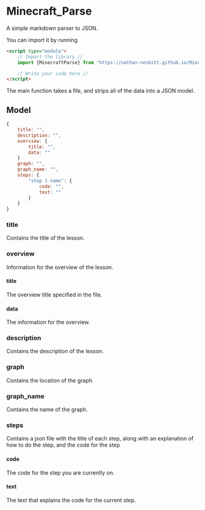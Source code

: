# Minecraft_Parse
A simple markdown parser to JSON.

You can import it by running 

```html
<script type="module">
    // Import the library //
    import {MinecraftParse} from "https://nathan-nesbitt.github.io/Minecraft_Parse/minecraft_parse.js";

    // Write your code here //
</script>
```

The main function takes a file, and strips all of the data into a JSON model.
## Model

```js
{
    title: "",
    description: "",
    overview: {
        title: "",
        data: ""
    }
    graph: "",
    graph_name: "",
    steps: {
        "step 1 name": {
            code: "",
            text: ""
        }
    }
}
```


### title
Contains the title of the lesson. 

### overview
Information for the overview of the lesson.

#### title
The overview title specified in the file.

#### data
The information for the overview.

### description
Contains the description of the lesson.

### graph
Contains the location of the graph.

### graph_name
Contains the name of the graph.

### steps
Contains a json file with the title of each step, along with an explanation of how to do the step, and the code for the step

#### code
The code for the step you are currently on.

#### text
The text that explains the code for the current step.